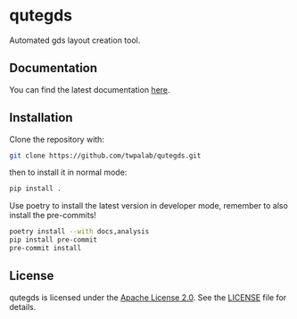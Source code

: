 # qutegds
Automated gds layout creation tool.

## Documentation

You can find the latest documentation [here](https://twpalab.github.io/qutegds/index.html).

## Installation

Clone the repository with:

```bash
git clone https://github.com/twpalab/qutegds.git
```

then to install it in normal mode:

```bash
pip install .
```

Use poetry to install the latest version in developer mode, remember to also
install the pre-commits!

```bash
poetry install --with docs,analysis
pip install pre-commit
pre-commit install
```

## License

qutegds is licensed under the [Apache License 2.0](LICENSE). See the [LICENSE](LICENSE) file for details.

